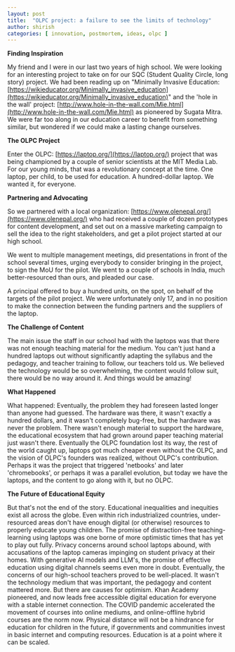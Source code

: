 ```yaml
---
layout: post
title:  "OLPC project: a failure to see the limits of technology"
author: shirish
categories: [ innovation, postmortem, ideas, olpc ]
---
```


**Finding Inspiration**

My friend and I were in our last two years of high school. We were looking for an interesting project to take on for our SQC (Student Quality Circle, long story) project. We had been reading up on "Minimally Invasive Education: [https://wikieducator.org/Minimally_invasive_education](https://wikieducator.org/Minimally_invasive_education)" and the 'hole in the wall' project: [http://www.hole-in-the-wall.com/Mie.html](http://www.hole-in-the-wall.com/Mie.html) as pioneered by Sugata Mitra. We were far too along in our education career to benefit from something similar, but wondered if we could make a lasting change ourselves.

**The OLPC Project**

Enter the OLPC: [https://laptop.org/](https://laptop.org/) project that was being championed by a couple of senior scientists at the MIT Media Lab. For our young minds, that was a revolutionary concept at the time. One laptop, per child, to be used for education. A hundred-dollar laptop. We wanted it, for everyone.

**Partnering and Advocating**

So we partnered with a local organization: [https://www.olenepal.org/](https://www.olenepal.org/) who had received a couple of dozen prototypes for content development, and set out on a massive marketing campaign to sell the idea to the right stakeholders, and get a pilot project started at our high school.

We went to multiple management meetings, did presentations in front of the school several times, urging everybody to consider bringing in the project, to sign the MoU for the pilot. We went to a couple of schools in India, much better-resourced than ours, and pleaded our case.

A principal offered to buy a hundred units, on the spot, on behalf of the targets of the pilot project. We were unfortunately only 17, and in no position to make the connection between the funding partners and the suppliers of the laptop.

**The Challenge of Content**

The main issue the staff in our school had with the laptops was that there was not enough teaching material for the medium. You can't just hand a hundred laptops out without significantly adapting the syllabus and the pedagogy, and teacher training to follow, our teachers told us. We believed the technology would be so overwhelming, the content would follow suit, there would be no way around it. And things would be amazing!

**What Happened**

What happened: Eventually, the problem they had foreseen lasted longer than anyone had guessed. The hardware was there, it wasn't exactly a hundred dollars, and it wasn't completely bug-free, but the hardware was never the problem. There wasn't enough material to support the hardware, the educational ecosystem that had grown around paper teaching material just wasn't there. Eventually the OLPC foundation lost its way, the rest of the world caught up, laptops got much cheaper even without the OLPC, and the vision of OLPC's founders was realized, without OLPC's contribution. Perhaps it was the project that triggered 'netbooks' and later 'chromebooks', or perhaps it was a parallel evolution, but today we have the laptops, and the content to go along with it, but no OLPC.

**The Future of Educational Equity**

But that's not the end of the story. Educational inequalities and inequities exist all across the globe. Even within rich industrialized countries, under-resourced areas don't have enough digital (or otherwise) resources to properly educate young children. The promise of distraction-free teaching-learning using laptops was one borne of more optimistic times that has yet to play out fully. Privacy concerns around school laptops abound, with accusations of the laptop cameras impinging on student privacy at their homes. With generative AI models and LLM's, the promise of effective education using digital channels seems even more in doubt. Eventually, the concerns of our high-school teachers proved to be well-placed. It wasn't the technology medium that was important, the pedagogy and content mattered more. But there are causes for optimism. Khan Academy pioneered, and now leads free accessible digital education for everyone with a stable internet connection. The COVID pandemic accelerated the movement of courses into online mediums, and online-offline hybrid courses are the norm now. Physical distance will not be a hindrance for education for children in the future, if governments and communities invest in basic internet and computing resources. Education is at a point where it can be scaled. 